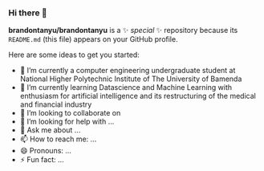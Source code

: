 ### Hi there 👋


**brandontanyu/brandontanyu** is a ✨ _special_ ✨ repository because its `README.md` (this file) appears on your GitHub profile.

Here are some ideas to get you started:

- 🔭 I’m currently a computer engineering undergraduate student at National Higher Polytechnic Institute of The University of Bamenda 
- 🌱 I’m currently learning Datascience and Machine Learning with enthusiasm for artificial intelligence and its restructuring of the medical and financial industry 
- 👯 I’m looking to collaborate on 
- 🤔 I’m looking for help with ...
- 💬 Ask me about ...
- 📫 How to reach me: ...
- 😄 Pronouns: ...
- ⚡ Fun fact: ...

